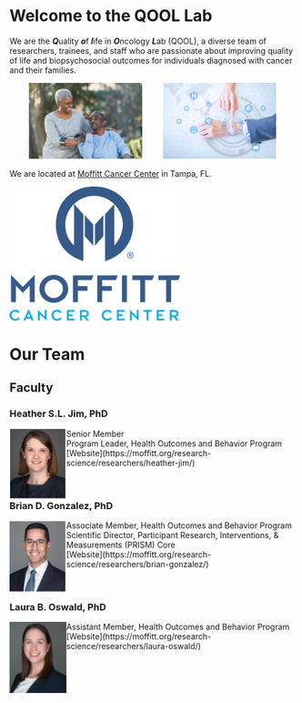 # Welcome to the QOOL Lab

We are the ***Q***uality ***o***f ***l***ife in ***O***ncology ***L***ab (QOOL), a diverse team of researchers, trainees, and staff who are passionate about improving quality of life and biopsychosocial outcomes for individuals diagnosed with cancer and their families.

<p align="center">
  <img alt="Couple" src="/images/stock_images/Couple.jpg" width="200">
&nbsp; &nbsp; &nbsp; &nbsp;
  <img alt="Digital" src="/images/stock_images/Digital.jpg" width="200">
</p>

We are located at [Moffitt Cancer Center](http://www.moffitt.org) in Tampa, FL.<br>

<img src="/images/logos/Moffitt_logo.png" alt="Moffitt_logo" class="center" style="width: 200">

# Our Team

## Faculty

### Heather S.L. Jim, PhD

<img align="left" width="100" src="/images/headshots/Heather_Jim.jpg">
Senior Member<br>
Program Leader, Health Outcomes and Behavior Program<br>
[Website](https://moffitt.org/research-science/researchers/heather-jim/)

<br>
<br>
<br>

### Brian D. Gonzalez, PhD

<img align="left" width="100" src="/images/headshots/Brian_Gonzalez.jpg">
Associate Member, Health Outcomes and Behavior Program<br>
Scientific Director, Participant Research, Interventions, & Measurements (PRISM) Core<br>
[Website](https://moffitt.org/research-science/researchers/brian-gonzalez/)

<br>
<br>
<br>

### Laura B. Oswald, PhD

<img align="left" width="100" src="/images/headshots/Laura_Oswald.jpg">
Assistant Member, Health Outcomes and Behavior Program<br>
[Website](https://moffitt.org/research-science/researchers/laura-oswald/)

